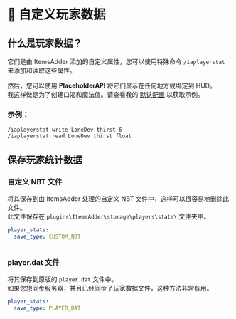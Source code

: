 # 🔢 自定义玩家数据

## 什么是玩家数据？

它们是由 ItemsAdder 添加的自定义属性，您可以使用特殊命令 `/iaplayerstat` 来添加和读取这些属性。

然后，您可以使用 **PlaceholderAPI** 将它们显示在任何地方或绑定到 HUD。\
我这样做是为了创建口渴和魔法值。请查看我的 [默认配置](https://github.com/search?q=repo%3AItemsAdder%2FDefaultPack+player_stat_name&type=code) 以获取示例。

### 示例：

`/iaplayerstat write LoneDev thirst 6`\
`/iaplayerstat read LoneDev thirst float`

## 保存玩家统计数据

### 自定义 NBT 文件

将其保存到由 ItemsAdder 处理的自定义 NBT 文件中，这样可以很容易地删除此文件。\
此文件保存在 `plugins\ItemsAdder\storage\players\stats\` 文件夹中。

```yaml
player_stats:
  save_type: CUSTOM_NBT
```

<figure><img src="../.gitbook/assets/image (52).png" alt=""><figcaption></figcaption></figure>

### player.dat 文件

将其保存到原版的 `player.dat` 文件中。\
如果您想同步服务器，并且已经同步了玩家数据文件，这种方法非常有用。

```yaml
player_stats:
  save_type: PLAYER_DAT
```

<figure><img src="../.gitbook/assets/image (55).png" alt=""><figcaption></figcaption></figure>
